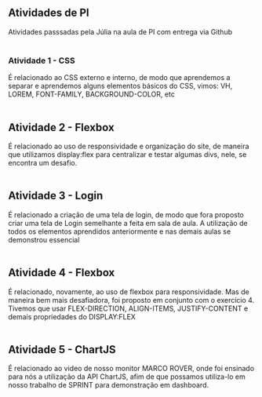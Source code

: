 ## Atividades de PI
Atividades passsadas pela Júlia na aula de PI com entrega via Github <br>
<br>
### Atividade 1 - CSS
É relacionado ao CSS externo e interno, de modo que aprendemos a separar e aprendemos alguns elementos básicos do CSS, vimos: VH, LOREM, FONT-FAMILY, BACKGROUND-COLOR, etc 
<br><br>
## Atividade 2 - Flexbox
É relacionado ao uso de responsividade e organização do site, de maneira que utilizamos display:flex para centralizar e testar algumas divs, nele, se encontra um desafio.
<br><br>
## Atividade 3 - Login
É relacionado a criação de uma tela de login, de modo que fora proposto criar uma tela de Login semelhante a feita em sala de aula. A utilização de todos os elementos aprendidos anteriormente e nas demais aulas se demonstrou essencial
<br><br>
## Atividade 4 - Flexbox
É relacionado, novamente, ao uso de flexbox para responsividade. Mas de maneira bem mais desafiadora, foi proposto em conjunto com o exercício 4. Tivemos que usar FLEX-DIRECTION, ALIGN-ITEMS, JUSTIFY-CONTENT e demais propriedades do DISPLAY:FLEX
<br><br>
## Atividade 5 - ChartJS
É relacionado ao video de nosso monitor MARCO ROVER, onde foi ensinado para nós a utilização da API ChartJS, afim de que possamos utiliza-lo em nosso trabalho de SPRINT para demonstração em dashboard.

